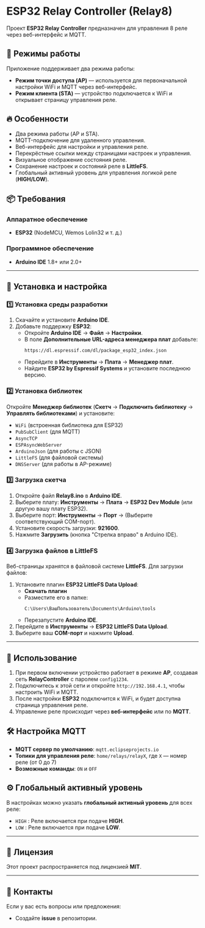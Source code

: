 # ESP32 Relay Controller (Relay8)

Проект **ESP32 Relay Controller** предназначен для управления 8 реле через веб-интерфейс и MQTT.

## 📌 Режимы работы

Приложение поддерживает два режима работы:

- **Режим точки доступа (AP)** — используется для первоначальной настройки WiFi и MQTT через веб-интерфейс.
- **Режим клиента (STA)** — устройство подключается к WiFi и открывает страницу управления реле.

## 🔥 Особенности

- Два режима работы (AP и STA).
- MQTT-подключение для удаленного управления.
- Веб-интерфейс для настройки и управления реле.
- Перекрёстные ссылки между страницами настроек и управления.
- Визуальное отображение состояния реле.
- Сохранение настроек и состояний реле в **LittleFS**.
- Глобальный активный уровень для управления логикой реле (**HIGH/LOW**).

## 📦 Требования

### Аппаратное обеспечение
- **ESP32** (NodeMCU, Wemos Lolin32 и т. д.)

### Программное обеспечение
- **Arduino IDE** 1.8+ или 2.0+

---

## 📌 Установка и настройка

### 1️⃣ Установка среды разработки

1. Скачайте и установите **Arduino IDE**.
2. Добавьте поддержку **ESP32**:
   - Откройте **Arduino IDE** → **Файл** → **Настройки**.
   - В поле **Дополнительные URL-адреса менеджера плат** добавьте:
     ```
     https://dl.espressif.com/dl/package_esp32_index.json
     ```
   - Перейдите в **Инструменты** → **Плата** → **Менеджер плат**.
   - Найдите **ESP32 by Espressif Systems** и установите последнюю версию.

### 2️⃣ Установка библиотек

Откройте **Менеджер библиотек** (**Скетч** → **Подключить библиотеку** → **Управлять библиотеками**) и установите:

- `WiFi` (встроенная библиотека для ESP32)
- `PubSubClient` (для MQTT)
- `AsyncTCP`
- `ESPAsyncWebServer`
- `ArduinoJson` (для работы с JSON)
- `LittleFS` (для файловой системы)
- `DNSServer` (для работы в AP-режиме)

### 3️⃣ Загрузка скетча

1. Откройте файл **Relay8.ino** в **Arduino IDE**.
2. Выберите плату: **Инструменты** → **Плата** → **ESP32 Dev Module** (или другую вашу плату ESP32).
3. Выберите порт: **Инструменты** → **Порт** → (Выберите соответствующий COM-порт).
4. Установите скорость загрузки: **921600**.
5. Нажмите **Загрузить** (кнопка "Стрелка вправо" в Arduino IDE).

### 4️⃣ Загрузка файлов в LittleFS

Веб-страницы хранятся в файловой системе **LittleFS**. Для загрузки файлов:

1. Установите плагин **ESP32 LittleFS Data Upload**:
   - **Скачать плагин**
   - Разместите его в папке:
     ```
     C:\Users\ВашПользователь\Documents\Arduino\tools
     ```
   - Перезапустите **Arduino IDE**.
2. Перейдите в **Инструменты** → **ESP32 LittleFS Data Upload**.
3. Выберите ваш **COM-порт** и нажмите **Upload**.

---

## 🔌 Использование

1. При первом включении устройство работает в режиме **AP**, создавая сеть **RelayController** с паролем `config1234`.
2. Подключитесь к этой сети и откройте `http://192.168.4.1`, чтобы настроить WiFi и MQTT.
3. После настройки **ESP32** подключится к WiFi, и будет доступна страница управления реле.
4. Управление реле происходит через **веб-интерфейс** или по **MQTT**.

## 🛠️ Настройка MQTT

- **MQTT сервер по умолчанию**: `mqtt.eclipseprojects.io`
- **Топики для управления реле**: `home/relays/relayX`, где `X` — номер реле (от 0 до 7)
- **Возможные команды**: `ON` и `OFF`

## ⚙️ Глобальный активный уровень

В настройках можно указать **глобальный активный уровень** для всех реле:

- `HIGH` : Реле включается при подаче **HIGH**.
- `LOW` : Реле включается при подаче **LOW**.

---

## 📜 Лицензия

Этот проект распространяется под лицензией **MIT**.

---

## 📩 Контакты

Если у вас есть вопросы или предложения:

- Создайте **issue** в репозитории.

